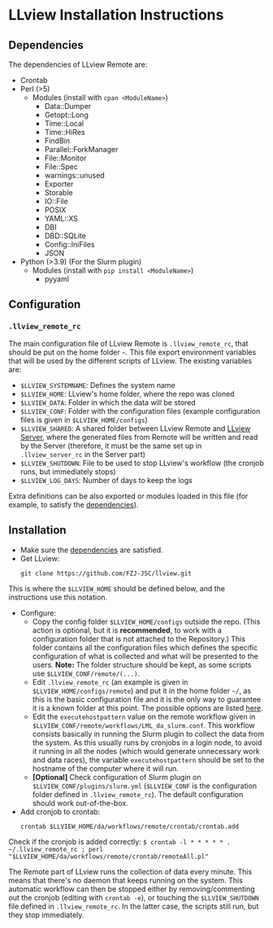 # LLview Installation Instructions

## Dependencies

The dependencies of LLview Remote are:

- Crontab
- Perl (>5) 
    - Modules (install with `cpan <ModuleName>`)
        - Data::Dumper
        - Getopt::Long
        - Time::Local
        - Time::HiRes
        - FindBin
        - Parallel::ForkManager
        - File::Monitor
        - File::Spec
        - warnings::unused
        - Exporter
        - Storable
        - IO::File
        - POSIX
        - YAML::XS
        - DBI
        - DBD::SQLite
        - Config::IniFiles
        - JSON
- Python (>3.9) (For the Slurm plugin)
    - Modules (install with `pip install <ModuleName>`)
        - pyyaml

## Configuration

### `.llview_remote_rc`

The main configuration file of LLview Remote is `.llview_remote_rc`, that should be put on the home folder `~`.
This file export environment variables that will be used by the different scripts of LLview.
The existing variables are:

- `$LLVIEW_SYSTEMNAME`: Defines the system name
- `$LLVIEW_HOME`: LLview's home folder, where the repo was cloned
- `$LLVIEW_DATA`: Folder in which the data will be stored
- `$LLVIEW_CONF`: Folder with the configuration files (example configuration files is given in `$LLVIEW_HOME/configs`)
- `$LLVIEW_SHARED`: A shared folder between LLview Remote and [LLview Server](server_install.md#configuration), where the generated files from Remote will be written and read by the Server (therefore, it must be the same set up in `.llview_server_rc` in the Server part)
- `$LLVIEW_SHUTDOWN`: File to be used to stop LLview's workflow (the cronjob runs, but immediately stops)
- `$LLVIEW_LOG_DAYS`: Number of days to keep the logs

Extra definitions can be also exported or modules loaded in this file (for example, to satisfy the [dependencies](#dependencies)).


## Installation

- Make sure the [dependencies](#dependencies) are satisfied.
- Get LLview:
    ```
    git clone https://github.com/FZJ-JSC/llview.git
    ```
This is where the `$LLVIEW_HOME` should be defined below, and the instructions use this notation.
- Configure:
    - Copy the config folder `$LLVIEW_HOME/configs` outside the repo. (This action is optional, but it is **recommended**, to work with a configuration folder that is not attached to the Repository.)
    This folder contains all the configuration files which defines the specific configuration of what is collected and what will be presented to the users.
    **Note:** The folder structure should be kept, as some scripts use `$LLVIEW_CONF/remote/(...)`.
    - Edit `.llview_remote_rc` (an example is given in `$LLVIEW_HOME/configs/remote`) and put it in the home folder `~/`, as this is the basic configuration file and it is the only way to guarantee it is a known folder at this point. The possible options are listed [here](#llview_remote_rc).
    - Edit the `executehostpattern` value on the remote workflow given in `$LLVIEW_CONF/remote/workflows/LML_da_slurm.conf`. This workflow consists basically in running the Slurm plugin to collect the data from the system. As this usually runs by cronjobs in a login node, to avoid it running in all the nodes (which would generate unnecessary work and data races), the variable `executehostpattern` should be set to the hostname of the computer where it will run.
    - **[Optional]** Check configuration of Slurm plugin on `$LLVIEW_CONF/plugins/slurm.yml` (`$LLVIEW_CONF` is the configuration folder defined in `.llview_remote_rc`). The default configuration should work out-of-the-box.
- Add cronjob to crontab:
    ```
    crontab $LLVIEW_HOME/da/workflows/remote/crontab/crontab.add
    ```
Check if the cronjob is added correctly:
    ```
    $ crontab -l
    * * * * * . ~/.llview_remote_rc ; perl "$LLVIEW_HOME/da/workflows/remote/crontab/remoteAll.pl"
    ```

The Remote part of LLview runs the collection of data every minute. This means that there's no daemon that keeps running on the system.
This automatic workflow can then be stopped either by removing/commenting out the cronjob (editing with `crontab -e`), or touching the `$LLVIEW_SHUTDOWN` file defined in `.llview_remote_rc`. In the latter case, the scripts still run, but they stop immediately.

